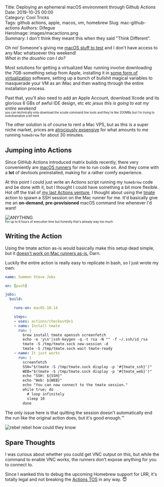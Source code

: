 Title: Deploying an ephemeral macOS environment through Github Actions
Date: 2019-10-25 00:00  
Category: Cool Tricks  
Tags: github actions, apple, macos, vm, homebrew
Slug: mac-github-actions
Authors: Difegue  
HeroImage: images/macactions.png  
Summary: I don't think they meant this when they said "Think Different".  

Oh no! Someone's giving me [macOS stuff to test](https://github.com/Difegue/LANraragi/pull/221) and I don't have access to any Mac whatsoever this weekend!  
_What in the doushio can I do?_  

Most solutions for getting a virtualized Mac running involve downloading the 7GB-something setup from Apple, installing it in [some form of virtualization](https://github.com/foxlet/macOS-Simple-KVM) software, setting up a bunch of bullshit magical variables to masquerade your VM as an iMac and then waiting through the entire installation process.  

Past that, you'll also need to add an Apple Account, download Xcode and its glorious 6 GBs of awful IDE design, etc etc _jesus this is going to eat my entire weekend_  
<sub><sup>you can technically only download the xcode command line tools and they're like 200MBs but I'm trying to overdramatize a bit here</sup></sub>  

The other solution is of course to rent a Mac VPS, but as this is a super niche market, prices are [atrociously expensive](https://www.macstadium.com/pricing) for what amounts to me running `homebrew` for about 30 minutes.  

## Jumping into Actions

Since GitHub Actions introduced matrix builds recently, there very conveniently are [macOS runners](https://help.github.com/en/github/automating-your-workflow-with-github-actions/software-in-virtual-environments-for-github-actions#macos-1014) for me to run code on. And they come with a **lot** of devtools preinstalled, making for a rather comfy experience.  

At this point I could just write an Actions script running my `homebrew` code and be done with it, but I thought I could have something a bit more flexible.  
Hot off the trail of [my last Actions venture](./lcl-pebble.html), I thought about using the [tmate](https://github.com/marketplace/actions/debugging-with-tmate) action to spawn a SSH session on the Mac runner for me. It'd basically give me an **on-demand, pre-provisioned** macOS command line whenever I'd want!  

![ANYTHING]({static}/images/anything.jpg)  
<sub><sup>For up to 6 hours of execution time but honestly that's already way too much </sup></sub>  

## Writing the Action

Using the tmate action as-is would basically make this setup dead simple, but it [doesn't work on Mac runners as-is.](https://github.com/mxschmitt/action-tmate/issues/3) Darn.  

Luckily the entire action is really easy to replicate in bash, so I just wrote my own:  

```yaml
name: Summon Steve Jobs

on: [push]

jobs:
  build:

    runs-on: macOS-10.14

    steps:
    - uses: actions/checkout@v1
    - name: Install tmate
      run: |
        brew install tmate openssh screenfetch
        echo -e 'y\n'|ssh-keygen -q -t rsa -N "" -f ~/.ssh/id_rsa
        tmate -S /tmp/tmate.sock new-session -d
        tmate -S /tmp/tmate.sock wait tmate-ready
    - name: It just works
      run: |
        screenfetch
        SSH="$(tmate -S /tmp/tmate.sock display -p '#{tmate_ssh}')"
        WEB="$(tmate -S /tmp/tmate.sock display -p '#{tmate_web}')"
        echo "SSH: ${SSH}"
        echo "Web: ${WEB}"
        echo "You can now connect to the tmate session."
        while true; do 
          # loop infinitely
          sleep 10
        done
```

The only issue here is that quitting the session doesn't automatically end the run like the original action does, but it's good enough.™  

![rebel rebel how could they know]({static}/images/macactions.png)

## Spare Thoughts

I was curious about whether you could get VNC output on this, but while the command to enable VNC works, the runners don't expose anything for you to connect to.

Since I wanked this to debug the upcoming Homebrew support for LRR, it's totally legal and not breaking the [Actions TOS](https://help.github.com/en/github/automating-your-workflow-with-github-actions/about-github-actions#usage-limits) in any way. 😇  
